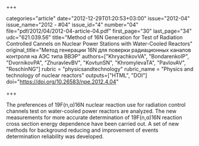 +++

categories="article"
date="2012-12-29T01:20:53+03:00"
issue="2012-04"
issue_name="2012 - #04"
issue_id="4"
number="04"
file="pdf/2012/04/2012-04-article-04.pdf"
first_page="30"
last_page="34"
udc="621.039.56"
title="Method of 16N Generation for Test of Radiation Controlled Cannels on Nuclear Power Stations with Water-Cooled Reactors"
original_title="Метод генерации 16N для поверки радиационных каналов контроля на АЭС типа ВВЭР"
authors=["KhryachkovVA", "BondarenkoIP", "DvornikovPA", "ZhuravlevBV", "KovtunSN", "KhromylevaTA", "PavlovAV", "RoschinNG"]
rubric = "physicsandtechnology"
rubric_name = "Physics and technology of nuclear reactors"
outputs=["HTML", "DOI"]
doi="https://doi.org/10.26583/npe.2012.4.04"

+++

The preferences of 19F(n,α)16N nuclear reaction use for radiation control channels test on water-cooled power reactors are analyzed. The new measurements for more accurate determination of 19F(n,α)16N reaction cross section energy dependence have been carried out. A set of new methods for background reducing and improvement of events determination reliability was developed.